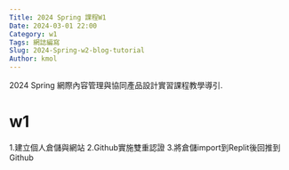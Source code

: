 ```yaml
---
Title: 2024 Spring 課程W1
Date: 2024-03-01 22:00
Category: w1
Tags: 網誌編寫
Slug: 2024-Spring-w2-blog-tutorial
Author: kmol
---
```


2024 Spring 網際內容管理與協同產品設計實習課程教學導引.

<!-- PELICAN_END_SUMMARY -->
# w1
1.建立個人倉儲與網站
2.Github實施雙重認證
3.將倉儲import到Replit後回推到Github